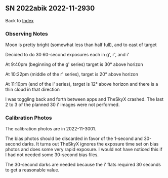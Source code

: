 ## SN 2022abik 2022-11-2930

Back to [Index](../index.html)

### Observing Notes

Moon is pretty bright (somewhat less than half full), and to east of target

Decided to do 30 60-second exposures each in g', r', and i'

At 9:40pm (beginning of the g' series) target is 30&deg; above horizon

At 10:22pm (middle of the r' series), target is 20&deg; above horizon

At 11:10pm (end of the i' series), target is 12&deg; above horizon and there is a thin cloud in that direction

I was toggling back and forth between apps and TheSkyX crashed. The last 2 to 3 of the planned 30 i' images were not performed.

### Calibration Photos

The calibration photos are in 2022-11-3001.

The bias photos should be discarded in favor of the 1-second and 30-second darks. It turns out TheSkyX ignores the exposure time
set on bias photos and does some very rapid exposure. I would not have noticed this if I had not needed some 30-second
bias files.

The 30-second darks are needed because the i' flats required 30 seconds to get a reasonable value.
